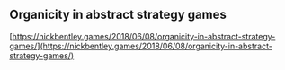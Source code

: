 ## Organicity in abstract strategy games
  
  [https://nickbentley.games/2018/06/08/organicity-in-abstract-strategy-games/](https://nickbentley.games/2018/06/08/organicity-in-abstract-strategy-games/)